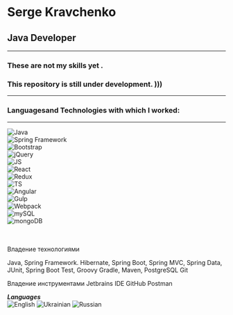 # Serge Kravchenko
## Java Developer
---
### These are not my skills yet . 
### This repository is still under development. )))
---
### **Languages ​​and Technologies with which I worked:**
---

![Java](https://img.shields.io/badge/-Java-555555?style=for-the-badge&logo=Java&logoColor=dd4b25)  
![Spring Framework](https://img.shields.io/badge/-Spring-Framework-555555?style=for-the-badge&logo=Spring-Framework&logoColor=0068b2)  
![Bootstrap](https://img.shields.io/badge/-Bootstrap&#160;4-555555?style=for-the-badge&logo=Bootstrap&logoColor=69419a)  
![jQuery](https://img.shields.io/badge/-jQuery-555555?style=for-the-badge&logo=jQuery&logoColor=0065aa)  
![JS](https://img.shields.io/badge/-JavaScript-555555?style=for-the-badge&logo=JavaScript&logoColor=efd81d)  
![React](https://img.shields.io/badge/-React-555555?style=for-the-badge&logo=React&logoColor=79d8f7)  
![Redux](https://img.shields.io/badge/-Redux-555555?style=for-the-badge&logo=Redux&logoColor=7c41be)  
![TS](https://img.shields.io/badge/-TypeScript-555555?style=for-the-badge&logo=TypeScript&logoColor=2f74c0)  
![Angular](https://img.shields.io/badge/-Angular-555555?style=for-the-badge&logo=Angular&logoColor=bf0033)  
![Gulp](https://img.shields.io/badge/-Gulp-555555?style=for-the-badge&logo=Gulp&logoColor=ca4545)  
![Webpack](https://img.shields.io/badge/-Webpack-555555?style=for-the-badge&logo=Webpack&logoColor=8acff3)  
![mySQL](https://img.shields.io/badge/-mySQL-555555?style=for-the-badge&logo=mySQL&logoColor=dd8a00)  
![mongoDB](https://img.shields.io/badge/-mongoDB-555555?style=for-the-badge&logo=mongoDB&logoColor=0fa64d)  
<br><br>

Владение технологиями

Java, Spring Framework. Hibernate,
Spring Boot, Spring MVC, Spring Data, JUnit, Spring Boot Test, Groovy
Gradle, Maven, PostgreSQL
Git

Владение инструментами
Jetbrains IDE
GitHub
Postman

**_Languages_**  
![English](https://img.shields.io/badge/English-intermediate-yellowgreen)
![Ukrainian](https://img.shields.io/badge/Ukrainian-native-yellowgreen)
![Russian](https://img.shields.io/badge/Russian-native-yellowgreen)

<br><br>
